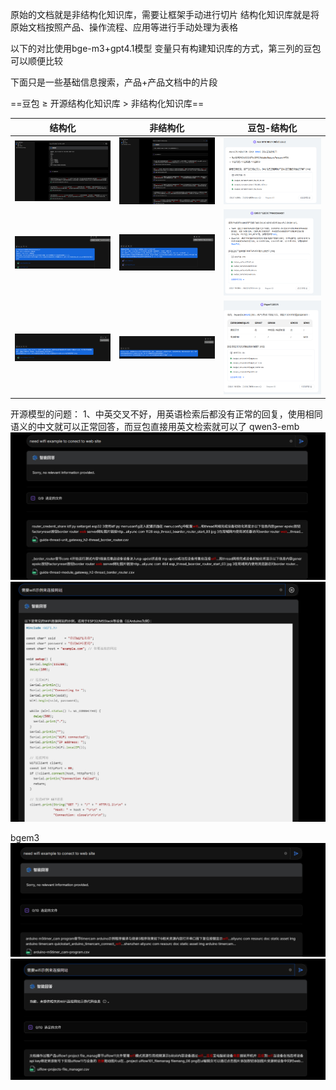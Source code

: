 原始的文档就是非结构化知识库，需要让框架手动进行切片
结构化知识库就是将原始文档按照产品、操作流程、应用等进行手动处理为表格

以下的对比使用bge-m3+gpt4.1模型
变量只有构建知识库的方式，第三列的豆包可以顺便比较

下面只是一些基础信息搜索，产品+产品文档中的片段

==豆包 ≥ 开源结构化知识库 > 非结构化知识库==

| 结构化                                      | 非结构化                                     | 豆包-结构化                                   |
| ---------------------------------------- | ---------------------------------------- | ---------------------------------------- |
| ![](../file/Pasted%20image%2020250716163959.png) | ![](../file/Pasted%20image%2020250716163923.png) | ![](../file/Pasted%20image%2020250716170957.png) |
| ![](../file/Pasted%20image%2020250716171219.png) | ![](../file/Pasted%20image%2020250716171144.png) | ![](../file/Pasted%20image%2020250716171202.png) |
| ![](../file/Pasted%20image%2020250716171420.png) | ![](../file/Pasted%20image%2020250716171508.png) | ![](../file/Pasted%20image%2020250716171340.png) |


开源模型的问题：
1、中英交叉不好，用英语检索后都没有正常的回复，使用相同语义的中文就可以正常回答，而豆包直接用英文检索就可以了 
qwen3-emb
![](../file/Pasted%20image%2020250717101306.png)
![](../file/Pasted%20image%2020250717101417.png)


bgem3
![](../file/Pasted%20image%2020250717101457.png)
![](../file/Pasted%20image%2020250717101516.png)
